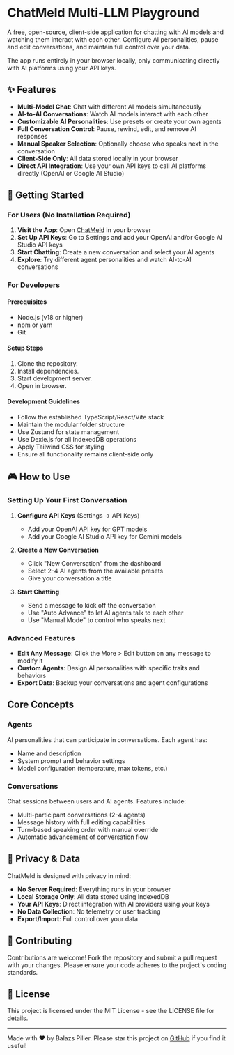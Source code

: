 # ChatMeld Multi-LLM Playground

A free, open-source, client-side application for chatting with AI models and watching them interact with each other. Configure AI personalities, pause and edit conversations, and maintain full control over your data. 

The app runs entirely in your browser locally, only communicating directly with AI platforms using your API keys.

## ✨ Features

- **Multi-Model Chat**: Chat with different AI models simultaneously
- **AI-to-AI Conversations**: Watch AI models interact with each other
- **Customizable AI Personalities**: Use presets or create your own agents
- **Full Conversation Control**: Pause, rewind, edit, and remove AI responses
- **Manual Speaker Selection**: Optionally choose who speaks next in the conversation
- **Client-Side Only**: All data stored locally in your browser
- **Direct API Integration**: Use your own API keys to call AI platforms directly (OpenAI or Google AI Studio)

## 🚀 Getting Started

### For Users (No Installation Required)

1. **Visit the App**: Open [ChatMeld](https://balazspiller.github.io/ChatMeld) in your browser
2. **Set Up API Keys**: Go to Settings and add your OpenAI and/or Google AI Studio API keys
3. **Start Chatting**: Create a new conversation and select your AI agents
4. **Explore**: Try different agent personalities and watch AI-to-AI conversations

### For Developers

#### Prerequisites
- Node.js (v18 or higher)
- npm or yarn
- Git

#### Setup Steps

1. Clone the repository.
2. Install dependencies.
3. Start development server.
4. Open in browser.

#### Development Guidelines

- Follow the established TypeScript/React/Vite stack
- Maintain the modular folder structure
- Use Zustand for state management
- Use Dexie.js for all IndexedDB operations
- Apply Tailwind CSS for styling
- Ensure all functionality remains client-side only

## 🎮 How to Use

### Setting Up Your First Conversation

1. **Configure API Keys** (Settings → API Keys)
   - Add your OpenAI API key for GPT models
   - Add your Google AI Studio API key for Gemini models

2. **Create a New Conversation**
   - Click "New Conversation" from the dashboard
   - Select 2-4 AI agents from the available presets
   - Give your conversation a title

3. **Start Chatting**
   - Send a message to kick off the conversation
   - Use "Auto Advance" to let AI agents talk to each other
   - Use "Manual Mode" to control who speaks next

### Advanced Features

- **Edit Any Message**: Click the More > Edit button on any message to modify it
- **Custom Agents**: Design AI personalities with specific traits and behaviors
- **Export Data**: Backup your conversations and agent configurations

## Core Concepts

### Agents
AI personalities that can participate in conversations. Each agent has:
- Name and description
- System prompt and behavior settings
- Model configuration (temperature, max tokens, etc.)

### Conversations
Chat sessions between users and AI agents. Features include:
- Multi-participant conversations (2-4 agents)
- Message history with full editing capabilities
- Turn-based speaking order with manual override
- Automatic advancement of conversation flow

## 🔐 Privacy & Data

ChatMeld is designed with privacy in mind:
- **No Server Required**: Everything runs in your browser
- **Local Storage Only**: All data stored using IndexedDB
- **Your API Keys**: Direct integration with AI providers using your keys
- **No Data Collection**: No telemetry or user tracking
- **Export/Import**: Full control over your data

## 🤝 Contributing

Contributions are welcome! Fork the repository and submit a pull request with your changes. Please ensure your code adheres to the project's coding standards.

## 📝 License

This project is licensed under the MIT License - see the LICENSE file for details.

---

Made with ❤️ by Balazs Piller. Please star this project on [GitHub](https://github.com/balazspiller/ChatMeld) if you find it useful!

